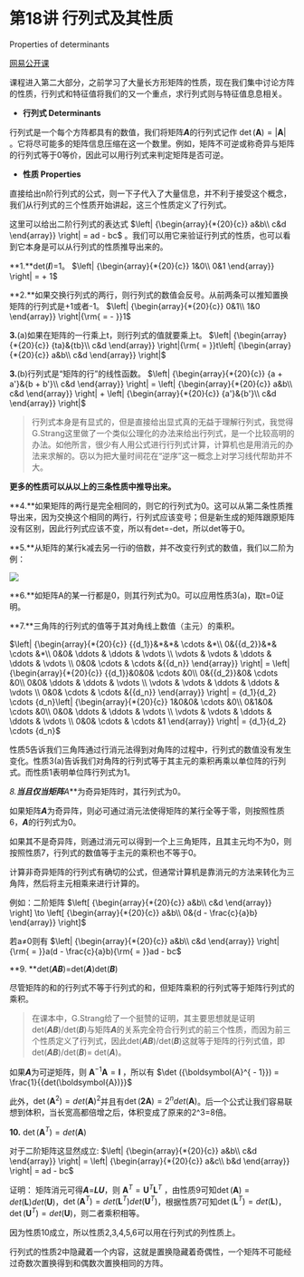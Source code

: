 # 第18讲 行列式及其性质

Properties of determinants

[网易公开课](http://open.163.com/newview/movie/free?pid=M6V0BQC4M&mid=M6V2AP150)

课程进入第二大部分，之前学习了大量长方形矩阵的性质，现在我们集中讨论方阵的性质，行列式和特征值将我们的又一个重点，求行列式则与特征值息息相关。

- **行列式 Determinants**

行列式是一个每个方阵都具有的数值，我们将矩阵***A***的行列式记作 $\det (\boldsymbol{A}) = \left| \boldsymbol{A} \right|$ 。它将尽可能多的矩阵信息压缩在这一个数里。例如，矩阵不可逆或称奇异与矩阵的行列式等于0等价，因此可以用行列式来判定矩阵是否可逆。

- **性质 Properties**

直接给出n阶行列式的公式，则一下子代入了大量信息，并不利于接受这个概念，我们从行列式的三个性质开始讲起，这三个性质定义了行列式。

这里可以给出二阶行列式的表达式 $\left| {\begin{array}{*{20}{c}} a&b\\ c&d \end{array}} \right| = ad - bc$ 。我们可以用它来验证行列式的性质，也可以看到它本身是可以从行列式的性质推导出来的。

**1.**det(***I***)=1。 $\left| {\begin{array}{*{20}{c}} 1&0\\ 0&1 \end{array}} \right| =  + 1$ 

**2.**如果交换行列式的两行，则行列式的数值会反号。从前两条可以推知置换矩阵的行列式是+1或者-1。 $\left| {\begin{array}{*{20}{c}} 0&1\\ 1&0 \end{array}} \right|{\rm{ =  - }}1$ 

**3.**(a)如果在矩阵的一行乘上t，则行列式的值就要乘上t。 $\left| {\begin{array}{*{20}{c}} {ta}&{tb}\\ c&d \end{array}} \right|{\rm{ = }}t\left| {\begin{array}{*{20}{c}} a&b\\ c&d \end{array}} \right|$ 

**3.**(b)行列式是“矩阵的行”的线性函数。 $\left| {\begin{array}{*{20}{c}} {a + a'}&{b + b'}\\ c&d \end{array}} \right| = \left| {\begin{array}{*{20}{c}} a&b\\ c&d \end{array}} \right| + \left| {\begin{array}{*{20}{c}} {a'}&{b'}\\ c&d \end{array}} \right|$ 

> 行列式本身是有显式的，但是直接给出显式真的无益于理解行列式，我觉得G.Strang这里做了一个类似公理化的办法来给出行列式，是一个比较高明的办法。如他所言，很少有人用公式进行行列式计算，计算机也是用消元的办法来求解的。窃以为把大量时间花在“逆序”这一概念上对学习线代帮助并不大。

**更多的性质可以从以上的三条性质中推导出来。**

**4.**如果矩阵的两行是完全相同的，则它的行列式为0。这可以从第二条性质推导出来，因为交换这个相同的两行，行列式应该变号；但是新生成的矩阵跟原矩阵没有区别，因此行列式应该不变，所以有det=-det，所以det等于0。

**5.**从矩阵的某行k减去另一行i的倍数，并不改变行列式的数值，我们以二阶为例：

![](https://pic4.zhimg.com/v2-158a15a28b62fbd429ca3cf472e8bb8f_b.jpg)

**6.**如矩阵A的某一行都是0，则其行列式为0。可以应用性质3(a)，取t=0证明。

**7.**三角阵的行列式的值等于其对角线上数值（主元）的乘积。

$\left| {\begin{array}{*{20}{c}} {{d_1}}&*&*& \cdots &*\\ 0&{{d_2}}&*& \cdots &*\\ 0&0& \ddots & \ddots & \vdots \\  \vdots & \vdots & \ddots & \ddots & \vdots \\ 0&0& \cdots & \cdots &{{d_n}} \end{array}} \right| = \left| {\begin{array}{*{20}{c}} {{d_1}}&0&0& \cdots &0\\ 0&{{d_2}}&0& \cdots &0\\ 0&0& \ddots & \ddots & \vdots \\  \vdots & \vdots & \ddots & \ddots & \vdots \\ 0&0& \cdots & \cdots &{{d_n}} \end{array}} \right| = {d_1}{d_2} \cdots {d_n}\left| {\begin{array}{*{20}{c}} 1&0&0& \cdots &0\\ 0&1&0& \cdots &0\\ 0&0& \ddots & \ddots & \vdots \\  \vdots & \vdots & \ddots & \ddots & \vdots \\ 0&0& \cdots & \cdots &1 \end{array}} \right| = {d_1}{d_2} \cdots {d_n}$ 

性质5告诉我们三角阵通过行消元法得到对角阵的过程中，行列式的数值没有发生变化。性质3(a)告诉我们对角阵的行列式等于其主元的乘积再乘以单位阵的行列式。而性质1表明单位阵行列式为1。

**8.**当且仅当矩阵***A***为奇异矩阵时，其行列式为0。

如果矩阵***A***为奇异阵，则必可通过消元法使得矩阵的某行全等于零，则按照性质6，***A***的行列式为0。

如果其不是奇异阵，则通过消元可以得到一个上三角矩阵，且其主元均不为0，则按照性质7，行列式的数值等于主元的乘积也不等于0。

计算非奇异矩阵的行列式有确切的公式，但通常计算机是靠消元的方法来转化为三角阵，然后将主元相乘来进行计算的。

例如：二阶矩阵 $\left[ {\begin{array}{*{20}{c}} a&b\\ c&d \end{array}} \right] \to \left[ {\begin{array}{*{20}{c}} a&b\\ 0&{d - \frac{c}{a}b} \end{array}} \right]$ 

若a≠0则有 $\left| {\begin{array}{*{20}{c}} a&b\\ c&d \end{array}} \right|{\rm{ = }}a(d - \frac{c}{a}b){\rm{ = }}ad - bc$ 

**9. **det(***AB***)=det(***A***)det(***B***)

尽管矩阵的和的行列式不等于行列式的和，但矩阵乘积的行列式等于矩阵行列式的乘积。

> 在课本中，G.Strang给了一个挺赞的证明，其主要思想就是证明det(***AB***)/det(***B***)与矩阵***A***的关系完全符合行列式的前三个性质，而因为前三个性质定义了行列式，因此det(***AB***)/det(***B***)这就等于矩阵的行列式值，即det(***AB***)/det(***B***)= det(***A***)。

如果***A***为可逆矩阵，则 $\boldsymbol{A}^{-1}\boldsymbol{A}=\boldsymbol{I}$ ，所以有 $\det ({\boldsymbol{A}^{ - 1}}) = \frac{1}{{det(\boldsymbol{A})}}$ 

此外，$\det ({\boldsymbol{A}^{ 2}}) = {{det(\boldsymbol{A})}}^2$并且有$\det ({\boldsymbol{2A}}) = 2^n{{det(\boldsymbol{A})}}$。后一个公式让我们容易联想到体积，当长宽高都倍增之后，体积变成了原来的2^3=8倍。

**10.** $\det ({\boldsymbol{A}^{T}}) = {{det(\boldsymbol{A})}}$ 

对于二阶矩阵这显然成立: $\left| {\begin{array}{*{20}{c}} a&b\\ c&d \end{array}} \right| = \left| {\begin{array}{*{20}{c}} a&c\\ b&d \end{array}} \right| = ad - bc$ 

证明： 矩阵消元可得***A***=***LU***，则 $\boldsymbol{A}^T=\boldsymbol{U}^T\boldsymbol{L}^T$ ，由性质9可知$\det ({\boldsymbol{A}}) = {{det(\boldsymbol{L})}}{{det(\boldsymbol{U})}}$，$\det ({\boldsymbol{A}^{T}}) = {{det(\boldsymbol{L}^T)}}{{det(\boldsymbol{U}^T)}}$，根据性质7可知$\det ({\boldsymbol{L}^{T}}) = {{det(\boldsymbol{L})}}$，$\det ({\boldsymbol{U}^{T}}) = {{det(\boldsymbol{U})}}$，则二者乘积相等。

因为性质10成立，所以性质2,3,4,5,6可以用在行列式的列性质上。

行列式的性质2中隐藏着一个内容，这就是置换隐藏着奇偶性，一个矩阵不可能经过奇数次置换得到和偶数次置换相同的方阵。
